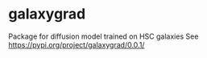 # galaxygrad
Package for diffusion model trained on HSC galaxies
See https://pypi.org/project/galaxygrad/0.0.1/

